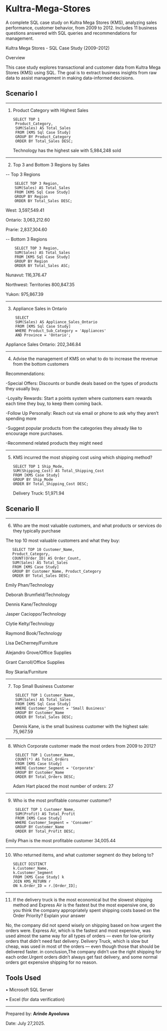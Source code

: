 # Kultra-Mega-Stores
A complete SQL case study on Kultra Mega Stores (KMS), analyzing sales performance, customer behavior, from 2009 to 2012. 
Includes 11 business questions answered with SQL queries and recommendations for management.

Kultra Mega Stores - SQL Case Study (2009–2012)

Overview

This case study explores transactional and customer data from Kultra Mega Stores (KMS) using SQL. The goal is to extract business insights from raw data to assist management in making data-informed decisions.

 ## Scenario I
________________________________________
1. Product Category with Highest Sales

    
       SELECT TOP 1
        Product_Category, 
        SUM(Sales) AS Total_Sales
        FROM [KMS Sql Case Study]
        GROUP BY Product_Category
        ORDER BY Total_Sales DESC;
   
   Technology has the highest sale with	5,984,248 sold

________________________________________
2. Top 3 and Bottom 3 Regions by Sales
   
-- Top 3 Regions

        SELECT TOP 3 Region,
        SUM(Sales) AS Total_Sales
        FROM [KMS Sql Case Study]
        GROUP BY Region
        ORDER BY Total_Sales DESC;

West:	3,597,549.41

Ontario:	3,063,212.60

Prarie:	2,837,304.60

-- Bottom 3 Regions

        SELECT TOP 3 Region,
        SUM(Sales) AS Total_Sales
        FROM [KMS Sql Case Study]
        GROUP BY Region
        ORDER BY Total_Sales ASC;

Nunavut: 116,376.47

Northwest: Territories	800,847.35

Yukon:	975,867.39
________________________________________
3. Appliance Sales in Ontario
   
        SELECT 
        SUM(Sales) AS Appliance_Sales_Ontario
        FROM [KMS Sql Case Study]
        WHERE Product_Sub_Category = 'Appliances'
        AND Province = 'Ontario';
   
Appliance Sales Ontario: 202,346.84
___________________________________________
4. Advise the management of KMS on what to do to increase the revenue from the bottom customers
   
 Recommendations:
 
   -Special Offers: Discounts or bundle deals based on the types of products they usually buy.
    
   -Loyalty Rewards: Start a points system where customers earn rewards each time they buy, to keep them coming back.
    
   -Follow Up Personally: Reach out via email or phone to ask why they aren’t spending more
    
   -Suggest popular products from the categories they already like to encourage more purchases.
    
   -Recommend related products they might need

______________________________________
5. KMS incurred the most shipping cost using which shipping method?

       SELECT TOP 1 Ship_Mode, 
       SUM(Shipping_Cost) AS Total_Shipping_Cost
       FROM [KMS Case Study]
       GROUP BY Ship_Mode
       ORDER BY Total_Shipping_Cost DESC;

   Delivery Truck:	51,971.94
   
## Scenario II
________________________________________
6. Who are the most valuable customers, 
and what products or services do they typically 
purchase

The top 10 most valuable customers and what they buy:

       SELECT TOP 10 Customer_Name, 
       Product_Category,
       COUNT(Order_ID) AS Order_Count,
       SUM(Sales) AS Total_Sales
       FROM [KMS Case Study]
       GROUP BY Customer_Name, Product_Category
       ORDER BY Total_Sales DESC;

Emily Phan/Technology	    

Deborah Brumfield/Technology	     

Dennis Kane/Technology	    

Jasper Cacioppo/Technology	     

Clytie Kelty/Technology	     

Raymond Book/Technology	     

Lisa DeCherney/Furniture	      

Alejandro Grove/Office Supplies	

Grant Carroll/Office Supplies	

Roy Skaria/Furniture	      
________________________________________
7. Top Small Business Customer
   
        SELECT TOP 1 Customer_Name, 
        SUM(Sales) AS Total_Sales
        FROM [KMS Sql Case Study]
        WHERE Customer_Segment = 'Small Business'
        GROUP BY Customer_Name
        ORDER BY Total_Sales DESC;
   
   Dennis Kane,	is the small business customer with the highest sale: 75,967.59
________________________________________
8. Which Corporate customer made the most orders from 2009 to 2012?
   
        SELECT TOP 1 Customer_Name, 
        COUNT(*) AS Total_Orders
        FROM [KMS Case Study]
        WHERE Customer_Segment = 'Corporate'
        GROUP BY Customer_Name
        ORDER BY Total_Orders DESC;
   
   Adam Hart placed the most number of orders: 27
________________________________________
9. Who is the most profitable consumer customer?

        SELECT TOP 1 Customer_Name, 
        SUM(Profit) AS Total_Profit
        FROM [KMS Case Study]
        WHERE Customer_Segment = 'Consumer'
        GROUP BY Customer_Name
        ORDER BY Total_Profit DESC;

Emily Phan is the most profitable customer	34,005.44
________________________________________
10. Who returned items, and what customer segment do they belong to?

    	SELECT DISTINCT 
        k.Customer_Name, 
        k.Customer_Segment
        FROM [KMS Case Study] k
        JOIN KMS_RETURN r 
        ON k.Order_ID = r.[Order_ID];

________________________________________
11. If the delivery truck is the most economical but the slowest shipping method and 
Express Air is the fastest but the most expensive one, do you think the company appropriately spent shipping costs based on the Order Priority? Explain your answer 

       
No, the company did not spend wisely on shipping based on how urgent the orders were.
Express Air, which is the fastest and most expensive, was used almost the same way for all types of orders — even for low-priority orders that didn’t need fast delivery.
Delivery Truck, which is slow but cheap, was used in most of the orders — even though those that should be delivered faster.
in conclusion,The company didn’t use the right shipping for each order.Urgent orders didn’t always get fast delivery, and some normal orders got expensive shipping for no reason.

## Tools Used

•	Microsoft SQL Server

•	Excel (for data verification)

________________________________________

Prepared by: **Arinde Ayooluwa**

Date: July 27,2025.
   









   










   

   
   



    

